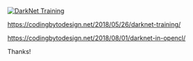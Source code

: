 [![DarkNet Training](https://img.youtube.com/vi/Mxw7XkFBFPc/0.jpg)](https://www.youtube.com/watch?v=Mxw7XkFBFPc)

https://codingbytodesign.net/2018/05/26/darknet-training/ 

https://codingbytodesign.net/2018/08/01/darknet-in-opencl/

Thanks!
